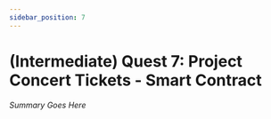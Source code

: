 ```yaml
---
sidebar_position: 7
---
```


# (Intermediate) Quest 7: Project Concert Tickets - Smart Contract

_Summary Goes Here_

